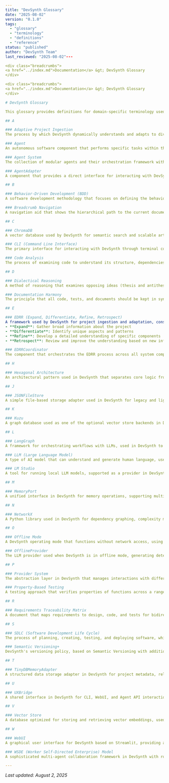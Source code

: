 ```yaml
---
title: "DevSynth Glossary"
date: "2025-08-02"
version: "0.1.0"
tags:
  - "glossary"
  - "terminology"
  - "definitions"
  - "reference"
status: "published"
author: "DevSynth Team"
last_reviewed: "2025-08-02"---

<div class="breadcrumbs">
<a href="../index.md">Documentation</a> &gt; DevSynth Glossary
</div>

<div class="breadcrumbs">
<a href="../index.md">Documentation</a> &gt; DevSynth Glossary
</div>

# DevSynth Glossary

This glossary provides definitions for domain-specific terminology used throughout the DevSynth project documentation. It serves as a reference for both users and developers to ensure consistent understanding of key concepts.

## A

### Adaptive Project Ingestion
The process by which DevSynth dynamically understands and adapts to diverse project structures (including monorepos, multi-language projects, and custom layouts) using a `.devsynth/project.yaml` file and the EDRR framework.

### Agent
An autonomous software component that performs specific tasks within the DevSynth system, such as code generation, analysis, or requirement refinement.

### Agent System
The collection of modular agents and their orchestration framework within DevSynth, powered by LangGraph.

### AgentAdapter
A component that provides a direct interface for interacting with DevSynth's agent capabilities from Python code.

## B

### Behavior-Driven Development (BDD)
A software development methodology that focuses on defining the behavior of a system from the user's perspective using Gherkin syntax (Given/When/Then).

### Breadcrumb Navigation
A navigation aid that shows the hierarchical path to the current document, helping users understand their location within the documentation structure.

## C

### ChromaDB
A vector database used by DevSynth for semantic search and scalable artifact storage.

### CLI (Command Line Interface)
The primary interface for interacting with DevSynth through terminal commands.

### Code Analysis
The process of examining code to understand its structure, dependencies, complexity, and potential issues, implemented in DevSynth using NetworkX.

## D

### Dialectical Reasoning
A method of reasoning that examines opposing ideas (thesis and antithesis) to arrive at a synthesis that resolves contradictions. Used in DevSynth for analyzing and improving solutions.

### Documentation Harmony
The principle that all code, tests, and documents should be kept in sync, with traceability via the Requirements Traceability Matrix.

## E

### EDRR (Expand, Differentiate, Refine, Retrospect)
A framework used by DevSynth for project ingestion and adaptation, consisting of four phases:
- **Expand**: Gather broad information about the project
- **Differentiate**: Identify unique aspects and patterns
- **Refine**: Develop a detailed understanding of specific components
- **Retrospect**: Review and improve the understanding based on new information

### EDRRCoordinator
The component that orchestrates the EDRR process across all system components.

## H

### Hexagonal Architecture
An architectural pattern used in DevSynth that separates core logic from external concerns through ports and adapters, enhancing testability and extensibility.

## J

### JSONFileStore
A simple file-based storage adapter used in DevSynth for legacy and lightweight use cases.

## K

### Kuzu
A graph database used as one of the optional vector store backends in DevSynth.

## L

### LangGraph
A framework for orchestrating workflows with LLMs, used in DevSynth to coordinate agent activities.

### LLM (Large Language Model)
A type of AI model that can understand and generate human language, used in DevSynth for code generation, analysis, and other tasks.

### LM Studio
A tool for running local LLM models, supported as a provider in DevSynth.

## M

### MemoryPort
A unified interface in DevSynth for memory operations, supporting multiple backends such as ChromaDB, TinyDB, and JSON.

## N

### NetworkX
A Python library used in DevSynth for dependency graphing, complexity metrics, and refactoring suggestions.

## O

### Offline Mode
A DevSynth operating mode that functions without network access, using either deterministic text generation or local models.

### OfflineProvider
The LLM provider used when DevSynth is in offline mode, generating deterministic text and embeddings or loading a local model.

## P

### Provider System
The abstraction layer in DevSynth that manages interactions with different LLM providers (OpenAI, LM Studio, etc.) with fallback and selection logic.

### Property-Based Testing
A testing approach that verifies properties of functions across a range of inputs, implemented in DevSynth using the Hypothesis library.

## R

### Requirements Traceability Matrix
A document that maps requirements to design, code, and tests for bidirectional traceability in DevSynth.

## S

### SDLC (Software Development Life Cycle)
The process of planning, creating, testing, and deploying software, which DevSynth aims to automate and enhance.

### Semantic Versioning+
DevSynth's versioning policy, based on Semantic Versioning with additional rules specific to the project.

## T

### TinyDBMemoryAdapter
A structured data storage adapter in DevSynth for project metadata, relationships, and the project structure model.

## U

### UXBridge
A shared interface in DevSynth for CLI, WebUI, and Agent API interactions, providing methods like `ask_question`, `confirm_choice`, and `display_result`.

## V

### Vector Store
A database optimized for storing and retrieving vector embeddings, used in DevSynth for semantic search capabilities.

## W

### WebUI
A graphical user interface for DevSynth based on Streamlit, providing an alternative to the CLI.

### WSDE (Worker Self-Directed Enterprise) Model
A sophisticated multi-agent collaboration framework in DevSynth with role management, dialectical reasoning, consensus building, and knowledge integration capabilities.

---
```


_Last updated: August 2, 2025_